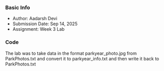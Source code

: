 ### Basic Info
- Author: Aadarsh Devi
- Submission Date: Sep 14, 2025
- Assignment: Week 3 Lab

### Code

<p>
  The lab was to take data in the format parkyear_photo.jpg from ParkPhotos.txt and convert it to
  parkyear_info.txt and then write it back to ParkPhotos.txt 
</p>

